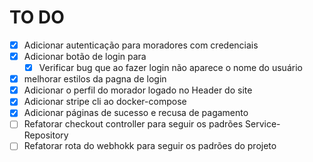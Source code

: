 # TO DO

- [x] Adicionar autenticação para moradores com credenciais
- [x] Adicionar botão de login para
  - [x] Verificar bug que ao fazer login não aparece o nome do usuário
- [x] melhorar estilos da pagna de login
- [x] Adicionar o perfil do morador logado no Header do site
- [x] Adicionar stripe cli ao docker-compose
- [x] Adicionar páginas de sucesso e recusa de pagamento
- [ ] Refatorar checkout controller para seguir os padrões Service-Repository
- [ ] Refatorar rota do webhokk para seguir os padrões do projeto